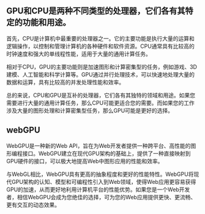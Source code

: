   
## GPU和CPU是两种不同类型的处理器，它们各有其特定的功能和用途。  
  
首先，CPU是计算机中最重要的处理器之一。它的主要功能是执行大量的运算和逻辑操作，以控制和管理计算机的各种硬件和软件资源。CPU通常具有比较高的时钟速度和强大的单线程性能，适用于大量的通用计算任务。  
  
相对于CPU，GPU的主要功能则是加速图形和计算密集型的任务，例如游戏、3D建模、人工智能和科学计算等。GPU通过并行处理技术，可以快速地处理大量的数据和运算，具有比较高的并发处理性能和效率。  
  
总的来说，CPU和GPU是互补的处理器，它们各有其独特的领域和用途。如果您需要进行大量的通用计算任务，那么CPU可能更适合您的需要。而如果您的工作涉及大量的图形处理和计算密集型任务，那么GPU可能是更好的选择。

## webGPU

WebGPU是一种新的Web API，旨在为Web开发者提供一种跨平台、高性能的图形编程接口。WebGPU建立在现代GPU架构的基础上，提供了一种直接映射到GPU硬件的接口，可以极大地提高Web中图形应用的性能和效率。  
  
与WebGL相比，WebGPU具有更高的抽象程度和更好的性能特性。WebGPU将现代GPU架构的认知、模型和可编程性引入到Web领域，使得Web应用更容易获得GPU的加速，从而更好地利用计算机平台的性能优势。如果您是一个Web开发者，相信WebGPU会成为您绝佳的选择，可为您的Web应用提供更快、更流畅、更有交互的动态效果。


